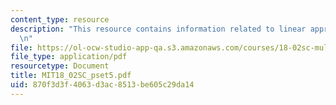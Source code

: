 ```yaml
---
content_type: resource
description: "This resource contains information related to linear approximation.\r\
  \n"
file: https://ol-ocw-studio-app-qa.s3.amazonaws.com/courses/18-02sc-multivariable-calculus-fall-2010/870f3d3f4063d3ac8513be605c29da14_MIT18_02SC_pset5.pdf
file_type: application/pdf
resourcetype: Document
title: MIT18_02SC_pset5.pdf
uid: 870f3d3f-4063-d3ac-8513-be605c29da14
---
```

